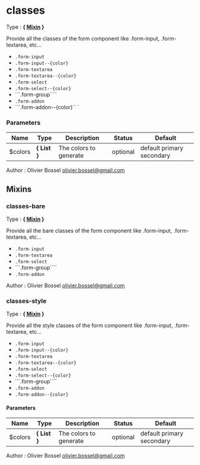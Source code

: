 # classes

Type : **{ [Mixin](http://www.sass-lang.com/documentation/file.SASS_REFERENCE.html#mixins) }**


Provide all the classes of the form component like .form-input, .form-textarea, etc...
- ```.form-input```
- ```.form-input--{color}```
- ```.form-textarea```
- ```.form-textarea--{color}```
- ```.form-select```
- ```.form-select--{color}```
- ```.form-group````
- ```.form-addon```
- ```.form-addon--{color}``
`


### Parameters
Name  |  Type  |  Description  |  Status  |  Default
------------  |  ------------  |  ------------  |  ------------  |  ------------
$colors  |  **{ List<Color> }**  |  The colors to generate  |  optional  |  default primary secondary

Author : Olivier Bossel [olivier.bossel@gmail.com](mailto:olivier.bossel@gmail.com)


## Mixins


### classes-bare

Type : **{ [Mixin](http://www.sass-lang.com/documentation/file.SASS_REFERENCE.html#mixins) }**


Provide all the bare classes of the form component like .form-input, .form-textarea, etc...
- ```.form-input```
- ```.form-textarea```
- ```.form-select```
- ```.form-group````
- ```.form-addon```


Author : Olivier Bossel [olivier.bossel@gmail.com](mailto:olivier.bossel@gmail.com)


### classes-style

Type : **{ [Mixin](http://www.sass-lang.com/documentation/file.SASS_REFERENCE.html#mixins) }**


Provide all the style classes of the form component like .form-input, .form-textarea, etc...
- ```.form-input```
- ```.form-input--{color}```
- ```.form-textarea```
- ```.form-textarea--{color}```
- ```.form-select```
- ```.form-select--{color}```
- ```.form-group````
- ```.form-addon```
- ```.form-addon--{color}```



#### Parameters
Name  |  Type  |  Description  |  Status  |  Default
------------  |  ------------  |  ------------  |  ------------  |  ------------
$colors  |  **{ List<Color> }**  |  The colors to generate  |  optional  |  default primary secondary

Author : Olivier Bossel [olivier.bossel@gmail.com](mailto:olivier.bossel@gmail.com)
